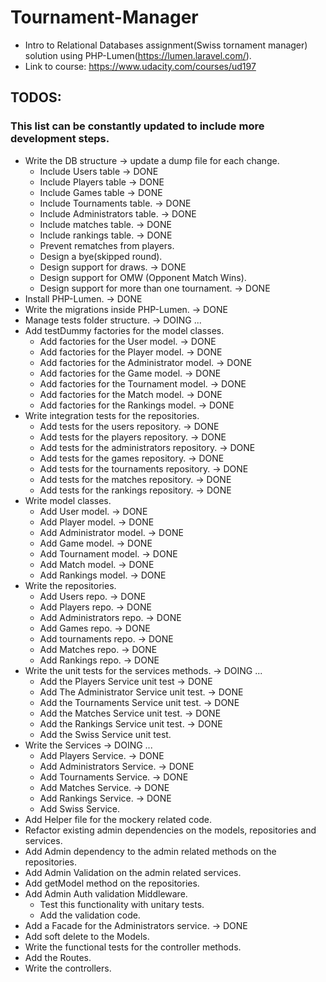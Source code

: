 # Tournament-Manager

* Intro to Relational Databases assignment(Swiss tornament manager) solution using PHP-Lumen(https://lumen.laravel.com/).
* Link to course: https://www.udacity.com/courses/ud197

## TODOS:

### This list can be constantly updated to include more development steps.

* Write the DB structure -> update a dump file for each change.
    * Include Users table -> DONE
    * Include Players table -> DONE
    * Include Games table -> DONE
    * Include Tournaments table. -> DONE
    * Include Administrators table. -> DONE
    * Include matches table. -> DONE
    * Include rankings table. -> DONE
    * Prevent rematches from players.
    * Design a bye(skipped round).
    * Design support for draws. -> DONE
    * Design support for OMW (Opponent Match Wins).
    * Design support for more than one tournament. -> DONE
* Install PHP-Lumen. -> DONE
* Write the migrations inside PHP-Lumen. -> DONE
* Manage tests folder structure. -> DOING ...
* Add testDummy factories for the model classes.
    * Add factories for the User model. -> DONE
    * Add factories for the Player model. -> DONE
    * Add factories for the Administrator model. -> DONE
    * Add factories for the Game model. -> DONE
    * Add factories for the Tournament model. -> DONE
    * Add factories for the Match model. -> DONE
    * Add factories for the Rankings model. -> DONE
* Write integration tests for the repositories.
    * Add tests for the users repository. -> DONE
    * Add tests for the players repository. -> DONE
    * Add tests for the administrators repository. -> DONE
    * Add tests for the games repository. -> DONE
    * Add tests for the tournaments repository. -> DONE
    * Add tests for the matches repository. -> DONE
    * Add tests for the rankings repository. -> DONE
* Write model classes.
    * Add User model. -> DONE
    * Add Player model. -> DONE
    * Add Administrator model. -> DONE
    * Add Game model. -> DONE
    * Add Tournament model. -> DONE
    * Add Match model. -> DONE
    * Add Rankings model. -> DONE
* Write the repositories.
    * Add Users repo. -> DONE
    * Add Players repo. -> DONE
    * Add Administrators repo. -> DONE
    * Add Games repo. -> DONE
    * Add tournaments repo. -> DONE
    * Add Matches repo. -> DONE
    * Add Rankings repo. -> DONE
* Write the unit tests for the services methods. -> DOING ... 
    * Add the Players Service unit test -> DONE
    * Add The Administrator Service unit test. -> DONE
    * Add the Tournaments Service unit test. -> DONE
    * Add the Matches Service unit test. -> DONE
    * Add the Rankings Service unit test. -> DONE
    * Add the Swiss Service unit test.
* Write the Services -> DOING ...
    * Add Players Service. -> DONE
    * Add Administrators Service. -> DONE
    * Add Tournaments Service. -> DONE
    * Add Matches Service. -> DONE
    * Add Rankings Service. -> DONE
    * Add Swiss Service.
* Add Helper file for the mockery related code.
* Refactor existing admin dependencies on the models, repositories and services.
* Add Admin dependency to the admin related methods on the repositories.
* Add Admin Validation on the admin related services.
* Add getModel method on the repositories.
* Add Admin Auth validation Middleware.
    * Test this functionality with unitary tests.
    * Add the validation code. 
* Add a Facade for the Administrators service. -> DONE
* Add soft delete to the Models.
* Write the functional tests for the controller methods.
* Add the Routes.
* Write the controllers.
